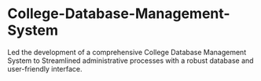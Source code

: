 # College-Database-Management-System
Led the development of a comprehensive College Database Management System to Streamlined administrative processes with a robust database and user-friendly interface.
